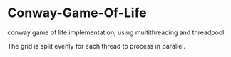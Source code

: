 # Conway-Game-Of-Life
conway game of life implementation, using multithreading and threadpool  
  
The grid is split evenly for each thread to process in parallel.  

